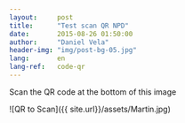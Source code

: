 ```yaml
---
layout:     post
title:      "Test scan QR NPD"
date:       2015-08-26 01:50:00
author:     "Daniel Vela"
header-img: "img/post-bg-05.jpg"
lang:       en
lang-ref:   code-qr
---
```


Scan the QR code at the bottom of this image 

![QR to Scan]({{ site.url}}/assets/Martin.jpg)